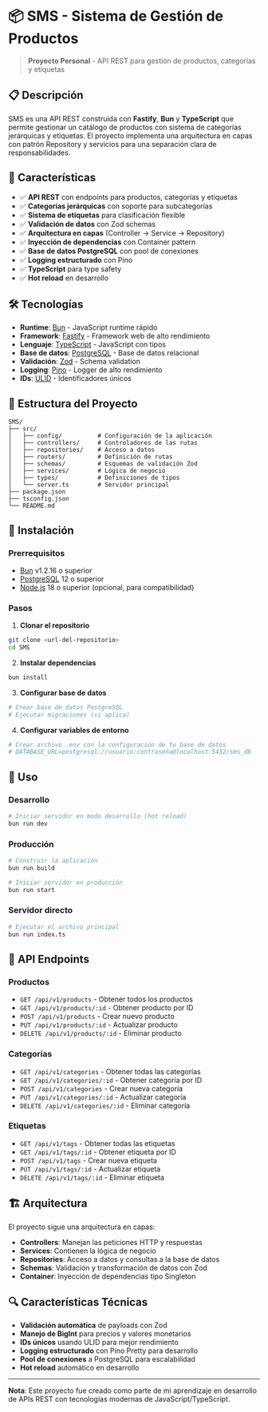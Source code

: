 # 📦 SMS - Sistema de Gestión de Productos

> **Proyecto Personal** - API REST para gestión de productos, categorías y etiquetas

## 📋 Descripción

SMS es una API REST construida con **Fastify**, **Bun** y **TypeScript** que permite gestionar un catálogo de productos con sistema de categorías jerárquicas y etiquetas. El proyecto implementa una arquitectura en capas con patrón Repository y servicios para una separación clara de responsabilidades.

## 🚀 Características

- ✅ **API REST** con endpoints para productos, categorías y etiquetas
- ✅ **Categorías jerárquicas** con soporte para subcategorías
- ✅ **Sistema de etiquetas** para clasificación flexible
- ✅ **Validación de datos** con Zod schemas
- ✅ **Arquitectura en capas** (Controller → Service → Repository)
- ✅ **Inyección de dependencias** con Container pattern
- ✅ **Base de datos PostgreSQL** con pool de conexiones
- ✅ **Logging estructurado** con Pino
- ✅ **TypeScript** para type safety
- ✅ **Hot reload** en desarrollo

## 🛠️ Tecnologías

- **Runtime**: [Bun](https://bun.sh) - JavaScript runtime rápido
- **Framework**: [Fastify](https://fastify.dev) - Framework web de alto rendimiento
- **Lenguaje**: [TypeScript](https://www.typescriptlang.org) - JavaScript con tipos
- **Base de datos**: [PostgreSQL](https://www.postgresql.org) - Base de datos relacional
- **Validación**: [Zod](https://zod.dev) - Schema validation
- **Logging**: [Pino](https://getpino.io) - Logger de alto rendimiento
- **IDs**: [ULID](https://github.com/ulid/spec) - Identificadores únicos

## 📁 Estructura del Proyecto

```
SMS/
├── src/
│   ├── config/          # Configuración de la aplicación
│   ├── controllers/     # Controladores de las rutas
│   ├── repositories/    # Acceso a datos
│   ├── routers/         # Definición de rutas
│   ├── schemas/         # Esquemas de validación Zod
│   ├── services/        # Lógica de negocio
│   ├── types/           # Definiciones de tipos
│   └── server.ts        # Servidor principal
├── package.json
├── tsconfig.json
└── README.md
```

## 🔧 Instalación

### Prerrequisitos

- [Bun](https://bun.sh) v1.2.16 o superior
- [PostgreSQL](https://www.postgresql.org) 12 o superior
- [Node.js](https://nodejs.org) 18 o superior (opcional, para compatibilidad)

### Pasos

1. **Clonar el repositorio**
```bash
git clone <url-del-repositorio>
cd SMS
```

2. **Instalar dependencias**
```bash
bun install
```

3. **Configurar base de datos**
```bash
# Crear base de datos PostgreSQL
# Ejecutar migraciones (si aplica)
```

4. **Configurar variables de entorno**
```bash
# Crear archivo .env con la configuración de tu base de datos
# DATABASE_URL=postgresql://usuario:contraseña@localhost:5432/sms_db
```

## 🚀 Uso

### Desarrollo

```bash
# Iniciar servidor en modo desarrollo (hot reload)
bun run dev
```

### Producción

```bash
# Construir la aplicación
bun run build

# Iniciar servidor en producción
bun run start
```

### Servidor directo

```bash
# Ejecutar el archivo principal
bun run index.ts
```

## 📡 API Endpoints

### Productos

- `GET /api/v1/products` - Obtener todos los productos
- `GET /api/v1/products/:id` - Obtener producto por ID
- `POST /api/v1/products` - Crear nuevo producto
- `PUT /api/v1/products/:id` - Actualizar producto
- `DELETE /api/v1/products/:id` - Eliminar producto

### Categorías

- `GET /api/v1/categories` - Obtener todas las categorías
- `GET /api/v1/categories/:id` - Obtener categoría por ID
- `POST /api/v1/categories` - Crear nueva categoría
- `PUT /api/v1/categories/:id` - Actualizar categoría
- `DELETE /api/v1/categories/:id` - Eliminar categoría

### Etiquetas

- `GET /api/v1/tags` - Obtener todas las etiquetas
- `GET /api/v1/tags/:id` - Obtener etiqueta por ID
- `POST /api/v1/tags` - Crear nueva etiqueta
- `PUT /api/v1/tags/:id` - Actualizar etiqueta
- `DELETE /api/v1/tags/:id` - Eliminar etiqueta

## 🏗️ Arquitectura

El proyecto sigue una arquitectura en capas:

- **Controllers**: Manejan las peticiones HTTP y respuestas
- **Services**: Contienen la lógica de negocio
- **Repositories**: Acceso a datos y consultas a la base de datos
- **Schemas**: Validación y transformación de datos con Zod
- **Container**: Inyección de dependencias tipo Singleton

## 🔍 Características Técnicas

- **Validación automática** de payloads con Zod
- **Manejo de BigInt** para precios y valores monetarios
- **IDs únicos** usando ULID para mejor rendimiento
- **Logging estructurado** con Pino Pretty para desarrollo
- **Pool de conexiones** a PostgreSQL para escalabilidad
- **Hot reload** automático en desarrollo

---

**Nota**: Este proyecto fue creado como parte de mi aprendizaje en desarrollo de APIs REST con tecnologías modernas de JavaScript/TypeScript.
